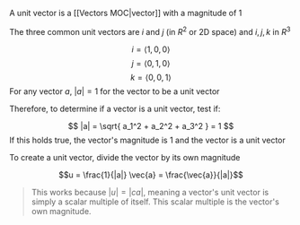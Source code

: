 A unit vector is a [[Vectors MOC|vector]] with a magnitude of 1

The three common unit vectors are $i$ and $j$ (in $R^2$ or 2D space) and $i, j, k$ in $R^3$ 

$$i = \langle 1, 0, 0 \rangle$$
$$j = \langle 0, 1, 0 \rangle$$
$$k = \langle 0, 0, 1 \rangle$$
For any vector $a$, $|a| = 1$ for the vector to be a unit vector

Therefore, to determine if a vector is a unit vector, test if:

$$
|a| = \sqrt{
a_1^2 + 
a_2^2 + 
a_3^2
} = 1
$$
If this holds true, the vector's magnitude is 1 and the vector is a unit vector

To create a unit vector, divide the vector by its own magnitude

$$u = \frac{1}{|a|} \vec{a} = \frac{\vec{a}}{|a|}$$
> This works because $|u| = |ca|$, meaning a vector's unit vector is simply a scalar multiple of itself. This scalar multiple is the vector's own magnitude.

